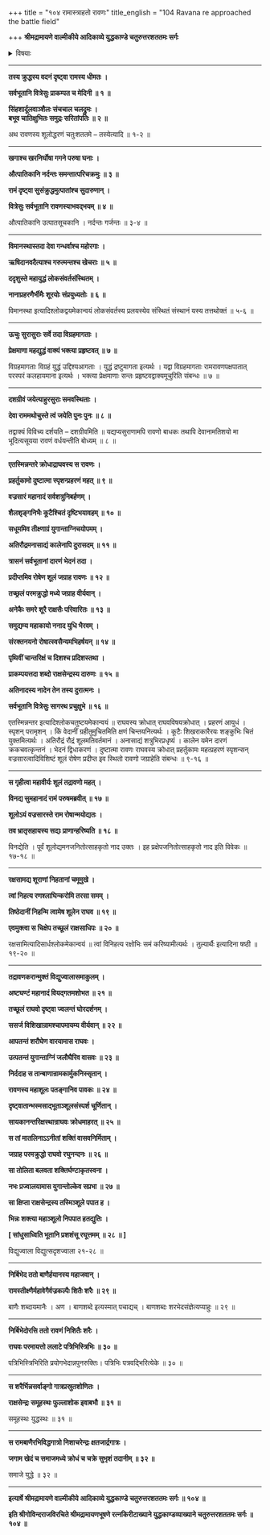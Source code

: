 +++
title = "१०४ रामास्त्राहतो रावणः"
title_english = "104 Ravana re approached the battle field"

+++
**श्रीमद्रामायणे वाल्मीकीये आदिकाव्ये युद्धकाण्डे चतुरुत्तरशततमः सर्गः**


<details><summary>विषयाः</summary>

रामेण मातलिसमानीतेन्द्रशक्त्या रावणविसृष्टशूलविभेदनपूर्वकं रावणललाटोरसि -बाणैः प्रहरणम् ॥ १ ॥

</details>


****

**तस्य क्रुद्धस्य वदनं दृष्ट्वा रामस्य धीमतः ।**

**सर्वभूतानि वित्रेसुः प्राकम्पत च मेदिनी ॥ १ ॥**

**सिंहशार्दूलवाञ्शैलः संचचाल चलद्रुमः ।  
बभूव चातिक्षुभितः समुद्रः सरितांपतिः ॥ २ ॥**

अथ रावणस्य शूलोद्धरणं चतुःशततमे – तस्येत्यादि ॥ १-२ ॥

****

**खगाश्च खरनिर्घोषा गगने परुषा घनाः ।**

**औत्पातिकानि नर्दन्तः समन्तात्परिचक्रमुः ॥ ३ ॥**

**रामं दृष्ट्वा सुसंक्रुद्धमुत्पातांश्च सुदारुणान् ।**

**वित्रेसुः सर्वभूतानि रावणस्याभवद्भयम् ॥ ४ ॥**

औत्पातिकानि उत्पातसूचकानि । नर्दन्तः गर्जन्तः ॥ ३-४ ॥

****

**विमानस्थास्तदा देवा गन्धर्वाश्च महोरगाः ।**

**ऋषिदानवदैत्याश्च गरुत्मन्तश्च खेचराः ॥ ५ ॥**

**ददृशुस्ते महायुद्धं लोकसंवर्तसंस्थितम् ।**

**नानाप्रहरणैर्भीमैः शूरयोः संप्रयुध्यतोः ॥ ६ ॥**

विमानस्था इत्यादिश्लोकद्वयमेकान्वयं लोकसंवर्तस्य प्रलयस्येव संस्थितं संस्थानं यस्य तत्तथोक्तं ॥ ५-६ ॥

****

**ऊचुः सुरासुराः सर्वे तदा विग्रहमागताः ।**

**प्रेक्षमाणा महद्युद्धं वाक्यं भक्त्या प्रहृष्टवत् ॥ ७ ॥**

विग्रहमागताः विग्रहं युद्धं उद्दिश्यआगताः । युद्धं द्रष्टुमागता इत्यर्थः । यद्वा विग्रहमागताः रामरावणपक्षपातात् परस्परं कलहायमाना इत्यर्थः । भक्त्या प्रेक्षमाणाः सन्तः प्रहृष्टवद्वाक्यमूचुरिति संबन्धः ॥ ७ ॥

****

**दशग्रीवं जयेत्याहुरसुराः समवस्थिताः ।**

**देवा राममथोचुस्ते त्वं जयेति पुनः पुनः ॥ ८ ॥**

तद्वाक्यं विविच्य दर्शयति – दशग्रीवमिति ॥ यद्यप्यसुराणामपि रावणो बाधकः तथापि देवानामतिशयो मा भूदित्यसूयया रावणं वर्धयन्तीति बोध्यम् ॥ ८ ॥

****

**एतस्मिन्नन्तरे क्रोधाद्राघवस्य स रावणः ।**

**प्रहर्तुकामो दुष्टात्मा स्पृशन्प्रहरणं महत् ॥ ९ ॥**

**वज्रसारं महानादं सर्वशत्रुनिबर्हणम् ।**

**शैलशृङ्गनिभैः कूटैश्चितं दृष्टिभयावहम् ॥ १० ॥**

**सधूममिव तीक्ष्णाग्रं युगान्ताग्निचयोपमम् ।**

**अतिरौद्रमनासाद्यं कालेनापि दुरासदम् ॥ ११ ॥**

**त्रासनं सर्वभूतानां दारणं भेदनं तदा ।**

**प्रदीप्तमिव रोषेण शूलं जग्राह रावणः ॥ १२ ॥**

**तच्छ्रलं परमक्रुद्धो मध्ये जग्राह वीर्यवान् ।**

**अनेकैः समरे शूरै राक्षसैः परिवारितः ॥ १३ ॥**

**समुद्यम्य महाकायो ननाद युधि भैरवम् ।**

**संरक्तनयनो रोषात्स्वसैन्यमभिहर्षयन् ॥ १४ ॥**

**पृथिवीं चान्तरिक्षं च दिशश्च प्रदिशस्तथा ।**

**प्राकम्पयत्तदा शब्दो राक्षसेन्द्रस्य दारुणः ॥ १५ ॥**

**अतिनादस्य नादेन तेन तस्य दुरात्मनः ।**

**सर्वभूतानि वित्रेसुः सागरथ प्रचुक्षुभे ॥ १६ ॥**

एतस्मिन्नन्तर इत्यादिश्लोकचतुष्टयमेकान्वयं ॥ राघवस्य क्रोधात् राघवविषयक्रोधात् । प्रहरणं आयुधं । स्पृशन् परामृशन् । किं वेदानीं ग्रहीतुमुचितमिति क्षणं चिन्तयनित्यर्थः । कूटैः शिखराकारैरयः शङ्कुभिः चितं युक्तमित्यर्थः । अतिरौद्रं रौद्रं शूलमतिवर्तमानं । अनासाद्यं शत्रुभिरप्रधृष्यं । कालेन यमेन दारणं क्रकचवत्कृन्तनं । भेदनं द्विधाकरणं । दुष्टात्मा रावणः राघवस्य क्रोधात् प्रहर्तुकामः महत्प्रहरणं स्पृशन्सन् वज्रसारत्वादिविशिष्टं शूलं रोषेण प्रदीप्त इव स्थितो रावणो जग्राहेति संबन्धः ॥ ९-१६ ॥

****

**स गृहीत्वा महावीर्यः शूलं तद्रावणो महत् ।**

**विनद्य सुमहानादं रामं परुषमब्रवीत् ॥ १७ ॥**

**शूलोऽयं वज्रसारस्ते राम रोषान्मयोद्यतः ।**

**तव भ्रातृसहायस्य सद्यः प्राणान्हरिष्यति ॥ १८ ॥**

विनद्येति । पूर्वं शूलोद्यमनजनितोत्साहकृतो नाद उक्तः । इह प्रक्षेपजनितोत्साहकृतो नाद इति विवेकः ॥ १७-१८ ॥

****

**रक्षसामद्य शूराणां निहतानां चमूमुखे ।**

**त्वां निहत्य रणश्लाघिन्करोमि तरसा समम् ।**

**तिष्ठेदानीं निहन्मि त्वामेष शूलेन राघव ॥ १९ ॥**

**एवमुक्त्वा स चिक्षेप तच्छूलं राक्षसाधिपः ॥ २० ॥**

रक्षसामित्यादिसार्धश्लोकमेकान्वयं ॥ त्वां विनिहत्य रक्षोभिः समं करिष्यामीत्यर्थः । तुल्यार्थैः इत्यादिना षष्ठी ॥ १९-२० ॥

****

**तद्रावणकरान्मुक्तं विद्युज्वालासमाकुलम् ।**

**अष्टघण्टं महानादं वियद्गतमशोभत ॥ २१ ॥**

**तच्छूलं राघवो दृष्ट्वा ज्वलन्तं घोरदर्शनम् ।**

**ससर्ज विशिखान्रामश्चापमायम्य वीर्यवान् ॥ २२ ॥**

**आपतन्तं शरौघेण वारयामास राघवः ।**

**उत्पतन्तं युगान्ताग्निं जलौघैरिव वासवः ॥ २३ ॥**

**निर्ददाह स तान्बाणान्रामकार्मुकनिस्सृतान् ।**

**रावणस्य महाशूलः पतङ्गानिव पावकः ॥ २४ ॥**

**दृष्ट्वातान्भस्मसाद्भूताञ्शूलसंस्पर्श चूर्णितान् ।**

**सायकानन्तरिक्षस्थान्राघवः क्रोधमाहरत् ॥ २५ ॥**

**स तां मातलिनाऽऽनीतां शक्तिं वासवनिर्मिताम् ।**

**जग्राह परमक्रुद्धो राघवो रघुनन्दनः ॥ २६ ॥**

**सा तोलिता बलवता शक्तिर्घण्टाकृतस्वना ।**

**नभः प्रज्वालयामास युगान्तोल्केव सप्रभा ॥ २७ ॥**

**सा क्षिप्ता राक्षसेन्द्रस्य तस्मिञ्शूले पपात ह ।**

**भिन्नः शक्त्या महाञ्शूलो निपपात हतद्युतिः ।**

**\[ सांधुसाध्विति भूतानि प्रशशंसू रघूत्तमम् ॥ २८ ॥ \]**

विद्युज्वाला विद्युत्सदृशज्वाला २१-२८ ॥

****

**निर्बिभेद ततो बाणैर्हयानस्य महाजवान् ।**

**रामस्तीक्ष्णैर्महावेगैर्वज्रकल्पैः शितैः शरैः ॥ २९ ॥**

बाणैः शब्दायमानैः । अण । बाणशब्दे इत्यस्मात् पचाद्यच् । बाणशब्दः शरभेदसंज्ञेत्यप्याहुः ॥ २९ ॥

****

**निर्बिभेदोरसि ततो रावणं निशितैः शरैः ।**

**राघवः परमायत्तो ललाटे पत्रिभिस्त्रिभिः ॥ ३० ॥**

पत्रिभिस्त्रिभिरिति प्रयोगभेदान्नपुनरुक्तिः। पत्रिभिः पत्रवद्भिरित्येके ॥ ३० ॥

****

**स शरैर्भिन्नसर्वाङ्गो गात्रप्रस्रुतशोणितः ।**

**राक्षसेन्द्रः समूहस्थः फुल्लाशोक इवाबभौ ॥ ३१ ॥**

समूहस्थः युद्धस्थः ॥ ३१ ॥

****

**स रामबाणैरभिविद्धगात्रो निशाचरेन्द्रः क्षतजार्द्रगात्रः ।**

**जगाम खेदं च समाजमध्ये क्रोधं च चक्रे सुभृशं तदानीम् ॥ ३२ ॥**

समाजे युद्धे ॥ ३२ ॥

****

**इत्यार्षे श्रीमद्रामायणे वाल्मीकीये आदिकाव्ये युद्धकाण्डे चतुरुत्तरशततमः सर्गः ॥ १०४ ॥**

**इति श्रीगोविन्दराजविरचिते श्रीमद्रामायणभूषणे रत्नकिरीटाख्याने युद्धकाण्डव्याख्याने चतुरुत्तरशततमः सर्गः ॥ १०४ ॥**

